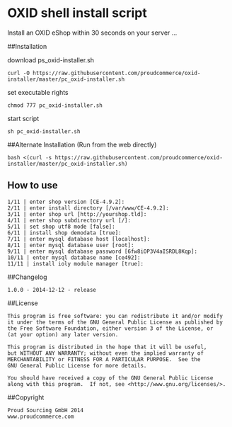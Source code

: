 # OXID shell install script

Install an OXID eShop within 30 seconds on your server ...
	 

##Installation

download ps_oxid-installer.sh

`curl -O https://raw.githubusercontent.com/proudcommerce/oxid-installer/master/pc_oxid-installer.sh`

set executable rights

`chmod 777 pc_oxid-installer.sh`

start script

`sh pc_oxid-installer.sh`

##Alternate Installation (Run from the web directly)

`bash <(curl -s https://raw.githubusercontent.com/proudcommerce/oxid-installer/master/pc_oxid-installer.sh)`


## How to use

    1/11 | enter shop version [CE-4.9.2]:
    2/11 | enter install directory [/var/www/CE-4.9.2]:
    3/11 | enter shop url [http://yourshop.tld]: 
    4/11 | enter shop subdirectory url [/]: 
    5/11 | set shop utf8 mode [false]:
    6/11 | install shop demodata [true]:
    7/11 | enter mysql database host [localhost]:
    8/11 | enter mysql database user [root]:
    9/11 | enter mysql database password [6fw8iOP3V4aISRDL8Kqp]:
    10/11 | enter mysql database name [ce492]:
    11/11 | install ioly module manager [true]:

##Changelog

    1.0.0 - 2014-12-12 - release
	
	
##License

    This program is free software: you can redistribute it and/or modify
    it under the terms of the GNU General Public License as published by
    the Free Software Foundation, either version 3 of the License, or
    (at your option) any later version.

    This program is distributed in the hope that it will be useful,
    but WITHOUT ANY WARRANTY; without even the implied warranty of
    MERCHANTABILITY or FITNESS FOR A PARTICULAR PURPOSE.  See the
    GNU General Public License for more details.

    You should have received a copy of the GNU General Public License
    along with this program.  If not, see <http://www.gnu.org/licenses/>.
    

##Copyright

	Proud Sourcing GmbH 2014
	www.proudcommerce.com
